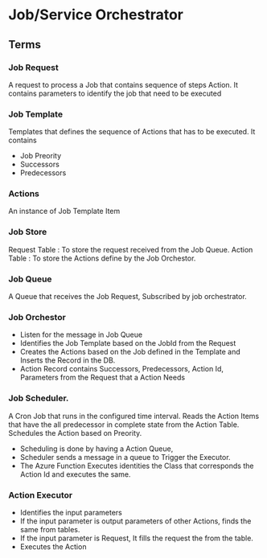 # Job/Service Orchestrator

## Terms

### Job Request 
 A request to process a Job that contains sequence of  steps Action. It contains  parameters to identify the job that need to be executed

### Job Template 
Templates that defines the sequence of Actions that has to be executed. 
 It contains 
   - Job Preority
   - Successors
   - Predecessors

### Actions
 An instance of Job Template Item

### Job Store
  Request Table : To store the request received from the Job Queue.
  Action Table : To store the Actions define by the Job Orchestor.

### Job Queue
  A Queue that receives the Job Request, Subscribed by job orchestrator.

### Job Orchestor
 - Listen for the message in Job Queue
 - Identifies the Job Template based on the JobId from the Request
 - Creates the Actions based on the Job defined in the Template and Inserts the Record in the DB.
 - Action Record contains Successors, Predecessors, Action Id, Parameters from the Request that a Action Needs

### Job Scheduler.
  A Cron Job that runs in the configured time interval. Reads the Action Items that have the all predecessor in complete state  from the Action Table. Schedules the Action based on Preority. 
 - Scheduling is done by having a Action Queue, 
 - Scheduler sends a message in a queue to Trigger the Executor.
 - The Azure Function Executes identities the Class that corresponds the Action Id and executes the same.

 ### Action Executor 
  - Identifies the input parameters
  - If the input parameter is output parameters of other Actions, finds the same from tables. 
  - If the input parameter is Request, It fills the request the from the table.
  - Executes the Action
 
